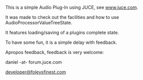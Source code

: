 This is a simple Audio Plug-In using JUCE, see www.juce.com.

It was made to check out the facilities and how to use
AudioProcessorValueTreeState.

It features loading/saving of a plugins complete state.

To have some fun, it is a simple delay with feedback.

Apropos feedback, feedback is very welcome:

daniel -at- forum.juce.com

developer@foleysfinest.com

